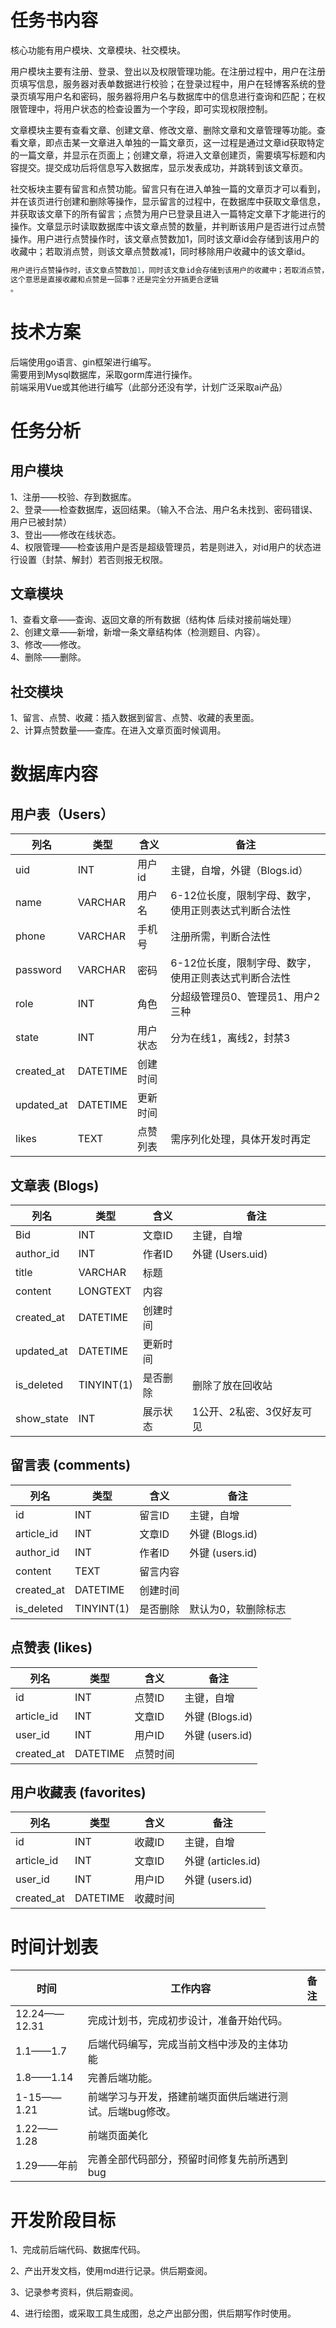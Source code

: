 # 任务书内容
核心功能有用户模块、文章模块、社交模块。

用户模块主要有注册、登录、登出以及权限管理功能。在注册过程中，用户在注册页填写信息，服务器对表单数据进行校验；在登录过程中，用户在轻博客系统的登录页填写用户名和密码，服务器将用户名与数据库中的信息进行查询和匹配；在权限管理中，将用户状态的检查设置为一个字段，即可实现权限控制。

文章模块主要有查看文章、创建文章、修改文章、删除文章和文章管理等功能。查看文章，即点击某一文章进入单独的一篇文章页，这一过程是通过文章id获取特定的一篇文章，并显示在页面上；创建文章，将进入文章创建页，需要填写标题和内容提交。提交成功后将信息写入数据库，显示发表成功，并跳转到该文章页。

社交板块主要有留言和点赞功能。留言只有在进入单独一篇的文章页才可以看到，并在该页进行创建和删除等操作，显示留言的过程中，在数据库中获取文章信息，并获取该文章下的所有留言；点赞为用户已登录且进入一篇特定文章下才能进行的操作。文章显示时读取数据库中该文章点赞的数量，并判断该用户是否进行过点赞操作。用户进行点赞操作时，该文章点赞数加1，同时该文章id会存储到该用户的收藏中；若取消点赞，则该文章点赞数减1，同时移除用户收藏中的该文章id。
```go
用户进行点赞操作时，该文章点赞数加1，同时该文章id会存储到该用户的收藏中；若取消点赞，则该文章点赞数减1，同时移除用户收藏中的该文章id。
这个意思是直接收藏和点赞是一回事？还是完全分开搞更合逻辑
。
```


# 技术方案
后端使用go语言、gin框架进行编写。  
需要用到Mysql数据库，采取gorm库进行操作。  
前端采用Vue或其他进行编写（此部分还没有学，计划广泛采取ai产品）


# 任务分析
## 用户模块
1、注册——校验、存到数据库。  
2、登录——检查数据库，返回结果。（输入不合法、用户名未找到、密码错误、用户已被封禁）  
3、登出——修改在线状态。  
4、权限管理——检查该用户是否是超级管理员，若是则进入，对id用户的状态进行设置（封禁、解封）若否则报无权限。

## 文章模块
1、查看文章——查询、返回文章的所有数据（结构体 后续对接前端处理）  
2、创建文章——新增，新增一条文章结构体（检测题目、内容）。  
3、修改——修改。  
4、删除——删除。


## 社交模块
1、留言、点赞、收藏：插入数据到留言、点赞、收藏的表里面。  
2、计算点赞数量——查库。在进入文章页面时候调用。


# 数据库内容
## 用户表（Users）
| 列名        | 类型       | 含义               | 备注                                        |
| ----------- | ---------- | ------------------ | ------------------------------------------- |
| uid         | INT        | 用户id             | 主键，自增，外键（Blogs.id）                |
| name        | VARCHAR    | 用户名             | 6-12位长度，限制字母、数字，使用正则表达式判断合法性 |
| phone       | VARCHAR    | 手机号             | 注册所需，判断合法性                        |
| password    | VARCHAR    | 密码               | 6-12位长度，限制字母、数字，使用正则表达式判断合法性 |
| role        | INT        | 角色               | 分超级管理员0、管理员1、用户2三种            |
| state       | INT        | 用户状态           | 分为在线1，离线2，封禁3                            |
| created_at  | DATETIME   | 创建时间           |                                             |
| updated_at  | DATETIME   | 更新时间           |                                             |
| likes       | TEXT       | 点赞列表           | 需序列化处理，具体开发时再定                |

## 文章表 (Blogs)
| 列名        | 类型        | 含义       | 备注                              |
| ----------- | ----------- | ---------- | --------------------------------- |
| Bid         | INT         | 文章ID     | 主键，自增                        |
| author_id   | INT         | 作者ID     | 外键 (Users.uid)                  |
| title       | VARCHAR     | 标题       |                                   |
| content     | LONGTEXT    | 内容       |                                   |
| created_at  | DATETIME    | 创建时间   |                                   |
| updated_at  | DATETIME    | 更新时间   |                                   |
| is_deleted  | TINYINT(1)  | 是否删除   | 删除了放在回收站                  |
| show_state  | INT         | 展示状态   | 1公开、2私密、3仅好友可见         |

## 留言表 (comments)
| 列名           | 类型          | 含义       | 备注                   |
| -------------- | ------------- | ---------- | ---------------------- |
| id             | INT           | 留言ID     | 主键，自增             |
| article_id     | INT           | 文章ID     | 外键 (Blogs.id)     |
| author_id      | INT           | 作者ID     | 外键 (users.id)        |
| content        | TEXT          | 留言内容   |                        |
| created_at     | DATETIME      | 创建时间   |                        |
| is_deleted     | TINYINT(1)    | 是否删除   | 默认为0，软删除标志    |


## 点赞表 (likes)
| 列名           | 类型          | 含义       | 备注                   |
| -------------- | ------------- | ---------- | ---------------------- |
| id             | INT           | 点赞ID     | 主键，自增             |
| article_id     | INT           | 文章ID     | 外键 (Blogs.id)     |
| user_id        | INT           | 用户ID     | 外键 (users.id)        |
| created_at     | DATETIME      | 点赞时间   |                        |

## 用户收藏表 (favorites)
| 列名           | 类型          | 含义       | 备注                   |
| -------------- | ------------- | ---------- | ---------------------- |
| id             | INT           | 收藏ID     | 主键，自增             |
| article_id     | INT           | 文章ID     | 外键 (articles.id)     |
| user_id        | INT           | 用户ID     | 外键 (users.id)        |
| created_at     | DATETIME      | 收藏时间   |                        |


# 时间计划表
|时间|工作内容|备注|
|-|-|-|
|12.24——12.31| 完成计划书，完成初步设计，准备开始代码。|
|1.1——1.7|后端代码编写，完成当前文档中涉及的主体功能|
|1.8——1.14|完善后端功能。|
|1-15——1.21|前端学习与开发，搭建前端页面供后端进行测试。后端bug修改。|
|1.22——1.28|前端页面美化|
|1.29——年前|完善全部代码部分，预留时间修复先前所遇到bug|

# 开发阶段目标

1、完成前后端代码、数据库代码。

2、产出开发文档，使用md进行记录。供后期查阅。

3、记录参考资料，供后期查阅。

4、进行绘图，或采取工具生成图，总之产出部分图，供后期写作时使用。